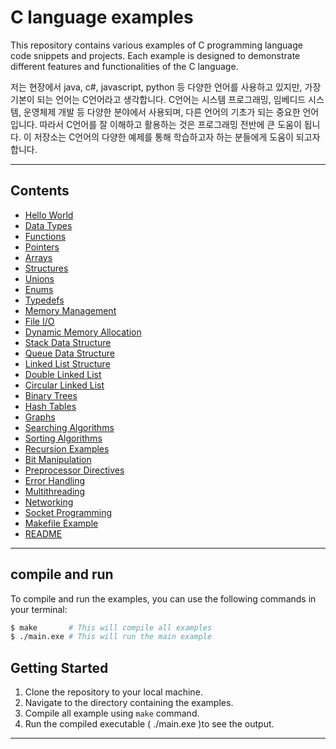 # C language examples
This repository contains various examples of C programming language code snippets and projects. Each example is designed to demonstrate different features and functionalities of the C language.

저는 현장에서 java, c#, javascript, python 등 다양한 언어를 사용하고 있지만, 가장 기본이 되는 언어는 C언어라고 생각합니다.
C언어는 시스템 프로그래밍, 임베디드 시스템, 운영체제 개발 등 다양한 분야에서 사용되며, 다른 언어의 기초가 되는 중요한 언어입니다.
따라서 C언어를 잘 이해하고 활용하는 것은 프로그래밍 전반에 큰 도움이 됩니다.
이 저장소는 C언어의 다양한 예제를 통해 학습하고자 하는 분들에게 도움이 되고자 합니다.

---

## Contents
- [Hello World](hello.c)
- [Data Types](data_types.c)
- [Functions](functions.c)
- [Pointers](pointers.c)
- [Arrays](arrays.c)
- [Structures](structures.c)
- [Unions](unions.c)
- [Enums](enums.c)
- [Typedefs](typedefs.c)
- [Memory Management](memory_management.c)
- [File I/O](file_io.c)
- [Dynamic Memory Allocation](dynamic_memory.c)
- [Stack Data Structure](stack.c)
- [Queue Data Structure](queue.c)
- [Linked List Structure](linked_list.c)
- [Double Linked List](double_linked_list.c)
- [Circular Linked List](circular_linked_list.c)
- [Binary Trees](binary_trees.c)
- [Hash Tables](hash_tables.c)
- [Graphs](graphs.c)
- [Searching Algorithms](searching.c)
- [Sorting Algorithms](sorting.c)
- [Recursion Examples](recursion_examples.c)
- [Bit Manipulation](bit_manipulation.c)
- [Preprocessor Directives](preprocessor.c)
- [Error Handling](error_handling.c)
- [Multithreading](multithreading.c)
- [Networking](networking.c)
- [Socket Programming](socket_programming.c)
- [Makefile Example](Makefile)
- [README](README.md)

---

## compile and run
To compile and run the examples, you can use the following commands in your terminal:

```bash
$ make       # This will compile all examples
$ ./main.exe # This will run the main example
```

## Getting Started
1. Clone the repository to your local machine.
2. Navigate to the directory containing the examples.
3. Compile all example using `make` command.
4. Run the compiled executable ( ./main.exe )to see the output.
---
